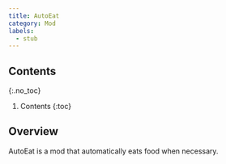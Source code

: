 ```yaml
---
title: AutoEat
category: Mod
labels:
  - stub
---
```

## Contents
{:.no_toc}
1. Contents
{:toc}

## Overview
AutoEat is a mod that automatically eats food when necessary.
